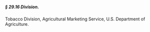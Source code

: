 ##### § 29.16 Division. #####

Tobacco Division, Agricultural Marketing Service, U.S. Department of Agriculture.